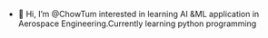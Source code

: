 - 👋 Hi, I’m @ChowTum interested in learning AI &ML application in Aerospace Engineering.Currently learning  python programming

<!---
ChowTum/ChowTum is a ✨ special ✨ repository because its `README.md` 
You can click the Preview link to take a look at your changes.
--->
